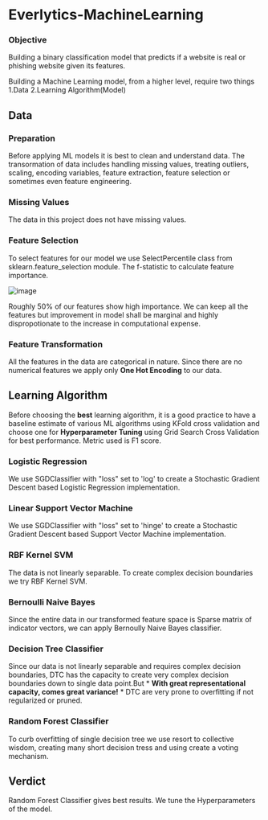 # Everlytics-MachineLearning

### Objective
Building a binary classification model that predicts if a website is real or phishing website given its features.

Building a Machine Learning model, from a higher level, require two things
   1.Data
   2.Learning Algorithm(Model)

## Data
### Preparation
Before applying ML models it is best to clean and understand data.
The transormation of data includes handling missing values, treating outliers, scaling, encoding variables, feature extraction, feature selection or sometimes even feature engineering.

### Missing Values
The data in this project does not have missing values.

### Feature Selection 
To select features for our model we use SelectPercentile class from sklearn.feature_selection module.
The f-statistic to calculate feature importance. 

![image](https://user-images.githubusercontent.com/51299040/175803176-fb21ca59-3801-463f-9abc-9713e4003f58.png)

Roughly 50% of our features show high importance. We can keep all the features but improvement in model shall be marginal and highly dispropotionate to the increase in computational expense.

### Feature Transformation
 All the features in the data are categorical in nature. Since there are no numerical features we apply only
**One Hot Encoding** to our data.

## Learning Algorithm
Before choosing the **best** learning algorithm, it is a good practice to have a baseline estimate of various ML algorithms using KFold cross validation and choose one 
for **Hyperparameter Tuning** using Grid Search Cross Validation for best performance. Metric used is F1 score.

### Logistic Regression
We use SGDClassifier with "loss" set to 'log' to create a Stochastic Gradient Descent based Logistic Regression implementation.

### Linear Support Vector Machine
We use SGDClassifier with "loss" set to 'hinge' to create a Stochastic Gradient Descent based Support Vector Machine implementation.

### RBF Kernel SVM
The data is not linearly separable. To create complex decision boundaries we try RBF Kernel SVM.

### Bernoulli Naive Bayes
Since the entire data in our transformed feature space is Sparse matrix of indicator vectors, we can apply Bernoully Naive Bayes classifier.

### Decision Tree Classifier
Since our data is not linearly separable and requires complex decision boundaries, DTC has the capacity to create very complex decision boundaries down to single data point.But * **With great representational capacity, comes great variance!** * DTC are very prone to overfitting if not regularized or pruned.

### Random Forest Classifier
To curb overfitting of single decision tree we use resort to collective wisdom, creating many short decision tress and using create a voting mechanism.

## Verdict
Random Forest Classifier gives best results. We tune the Hyperparameters of the model.
